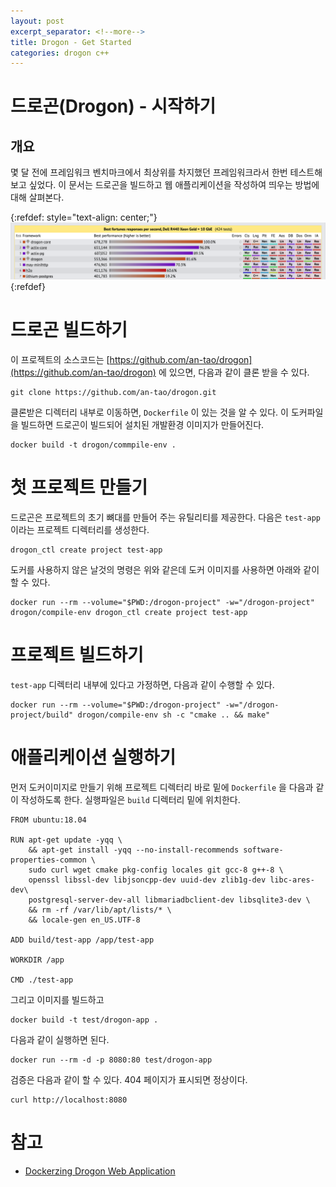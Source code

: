```yaml
---
layout: post
excerpt_separator: <!--more-->
title: Drogon - Get Started
categories: drogon c++
---
```


# 드로곤(Drogon) - 시작하기
## 개요

몇 달 전에 프레임워크 벤치마크에서 최상위를 차지했던 프레임워크라서 한번 테스트해보고 싶었다. 이 문서는 드로곤을 빌드하고 웹 애플리케이션을 작성하여 띄우는 
방법에 대해 살펴본다.

{:refdef: style="text-align: center;"}
![drogon benchmark](/assets/drogon-benchmark-2020.png)
{:refdef}
<!--more-->

# 드로곤 빌드하기

이 프로젝트의 소스코드는 [https://github.com/an-tao/drogon](https://github.com/an-tao/drogon) 에 있으면, 다음과 같이 클론 받을 수 있다.

```shell
git clone https://github.com/an-tao/drogon.git
```

클론받은 디렉터리 내부로 이동하면, `Dockerfile` 이 있는 것을 알 수 있다. 이 도커파일을 빌드하면 드로곤이 빌드되어 설치된 개발환경 이미지가 만들어진다.

```shell
docker build -t drogon/commpile-env .
```

# 첫 프로젝트 만들기

드로곤은 프로젝트의 초기 뼈대를 만들어 주는 유틸리티를 제공한다. 다음은 `test-app` 이라는 프로젝트 디렉터리를 생성한다.

```shell
drogon_ctl create project test-app
```

도커를 사용하지 않은 날것의 명령은 위와 같은데 도커 이미지를 사용하면 아래와 같이 할 수 있다.

```shell
docker run --rm --volume="$PWD:/drogon-project" -w="/drogon-project" drogon/compile-env drogon_ctl create project test-app
```

# 프로젝트 빌드하기

`test-app` 디렉터리 내부에 있다고 가정하면, 다음과 같이 수행할 수 있다.

```shell
docker run --rm --volume="$PWD:/drogon-project" -w="/drogon-project/build" drogon/compile-env sh -c "cmake .. && make" 
```

# 애플리케이션 실행하기

먼저 도커이미지로 만들기 위해 프로젝트 디렉터리 바로 밑에 `Dockerfile` 을 다음과 같이 작성하도록 한다. 실행파일은 `build` 디렉터리 밑에 위치한다.

```shell
FROM ubuntu:18.04

RUN apt-get update -yqq \
    && apt-get install -yqq --no-install-recommends software-properties-common \
    sudo curl wget cmake pkg-config locales git gcc-8 g++-8 \
    openssl libssl-dev libjsoncpp-dev uuid-dev zlib1g-dev libc-ares-dev\
    postgresql-server-dev-all libmariadbclient-dev libsqlite3-dev \
    && rm -rf /var/lib/apt/lists/* \
    && locale-gen en_US.UTF-8

ADD build/test-app /app/test-app

WORKDIR /app

CMD ./test-app
```

그리고 이미지를 빌드하고

```shell
docker build -t test/drogon-app .
```

다음과 같이 실행하면 된다. 

```shell
docker run --rm -d -p 8080:80 test/drogon-app 
```

검증은 다음과 같이 할 수 있다. 404 페이지가 표시되면 정상이다.

```shell
curl http://localhost:8080
```

# 참고

* [Dockerzing Drogon Web Application](https://medium.com/@srdbranding/how-to-dockerize-a-c-drogon-web-application-web-app-in-an-existing-project-for-the-web-7778ec7ddcd7)
